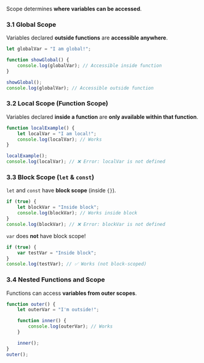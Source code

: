 Scope determines **where variables can be accessed**.

### **3.1 Global Scope**

Variables declared **outside functions** are **accessible anywhere**.

```js
let globalVar = "I am global!";

function showGlobal() {
    console.log(globalVar); // Accessible inside function
}

showGlobal();
console.log(globalVar); // Accessible outside function
```

### **3.2 Local Scope (Function Scope)**

Variables declared **inside a function** are **only available within that function**.

```js
function localExample() {
    let localVar = "I am local!";
    console.log(localVar); // Works
}

localExample();
console.log(localVar); // ❌ Error: localVar is not defined
```

### **3.3 Block Scope (`let` & `const`)**

`let` and `const` have **block scope** (inside `{}`).

```js
if (true) {
    let blockVar = "Inside block";
    console.log(blockVar); // Works inside block
}
console.log(blockVar); // ❌ Error: blockVar is not defined
```

`var` does **not** have block scope!

```js
if (true) {
    var testVar = "Inside block";
}
console.log(testVar); // ✅ Works (not block-scoped)
```

### **3.4 Nested Functions and Scope**

Functions can access **variables from outer scopes**.

```js
function outer() {
    let outerVar = "I'm outside!";

    function inner() {
        console.log(outerVar); // Works
    }

    inner();
}
outer();
```
